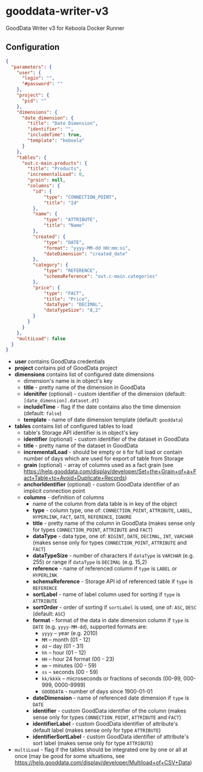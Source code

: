 # gooddata-writer-v3
GoodData Writer v3 for Keboola Docker Runner

## Configuration

```json
{
  "parameters": {
    "user": {
      "login": "",
      "#password": ""
    },
    "project": {
      "pid": ""
    },
    "dimensions": {
      "date_dimension": {
        "title": "Date Dimension",
        "identifier": "",
        "includeTime": true,
        "template": "keboola"
      }
    },
    "tables": {
      "out.c-main.products": {
        "title": "Products",
        "incrementalLoad": 0,
        "grain": null,
        "columns": {
          "id": {
              "type": "CONNECTION_POINT",
              "title": "Id"
          },
          "name": {
              "type": "ATTRIBUTE",
              "title": "Name"
          },
          "created": {
              "type": "DATE",
              "format": "yyyy-MM-dd HH:mm:ss",
              "dateDimension": "created_date"
          },
          "category": {
              "type": "REFERENCE",
              "schemaReference": "out.c-main.categories"
          },
          "price": {
              "type": "FACT",
              "title": "Price",
              "dataType": "DECIMAL",
              "dataTypeSize": "8,2"
          }
        }
      }
    },
    "multiLoad": false
  }
}
```

- **user** contains GoodData credentials
- **project** contains pid of GoodData project
- **dimensions** contains list of configured date dimensions
    - dimension's name is in object's key
    - **title** - pretty name of the dimension in GoodData
    - **idenitifer** (optional) - custom identifier of the dimension (default: `[date_dimension].dataset.dt`)
    - **includeTime** - flag if the date contains also the time dimension (default: `false`)
    - **template** - name of date dimension template (default: `gooddata`)
- **tables** contains list of configured tables to load
    - table's Storage API identifier is in object's key
    - **identifier** (optional) - custom identifier of the dataset in GoodData
    - **title** - pretty name of the dataset in GoodData
    - **incrementalLoad** - should be empty or `0` for full load or contain number of days which are used for export of table from Storage
    - **grain** (optional) - array of columns used as a fact grain (see https://help.gooddata.com/display/developer/Set+the+Grain+of+a+Fact+Table+to+Avoid+Duplicate+Records)
    - **anchorIdentifier** (optional) - custom GoodData identifier of an implicit connection point
    - **columns** - definition of columns
        - name of the column from data table is in key of the object
        - **type** - column type, one of: `CONNECTION_POINT`, `ATTRIBUTE`, `LABEL`, `HYPERLINK`, `FACT`, `DATE`, `REFERENCE`, `IGNORE`
        - **title** - pretty name of the column in GoodData (makes sense only for types `CONNECTION_POINT`, `ATTRIBUTE` and `FACT`)
        - **dataType** - data type, one of: `BIGINT`, `DATE`, `DECIMAL`, `INT`, `VARCHAR` (makes sense only for types `CONNECTION_POINT`, `ATTRIBUTE` and `FACT`)
        - **dataTypeSize** - number of characters if `dataType` is `VARCHAR` (e.g. 255) or range if `dataType` is `DECIMAL` (e.g. 15,2)
        - **reference** - name of referenced column if `type` is `LABEL` or `HYPERLINK`
        - **schemaReference** - Storage API id of referenced table if `type` is `REFERENCE`
        - **sortLabel** - name of label column used for sorting if `type` is `ATTRIBUTE`
        - **sortOrder** - order of sorting if `sortLabel` is used, one of: `ASC`, `DESC` (default: `ASC`)
        - **format** - format of the data in date dimension column if `type` is `DATE` (e.g. `yyyy-MM-dd`), supported formats are:
            - `yyyy` – year (e.g. 2010)
            - `MM` – month (01 - 12)
            - `dd` – day (01 - 31)
            - `hh` – hour (01 - 12)
            - `HH` – hour 24 format (00 - 23)
            - `mm` – minutes (00 - 59)
            - `ss` – seconds (00 - 59)
            - `kk/kkkk` – microseconds or fractions of seconds (00-99, 000-999, 0000-9999)
            - `GOODDATA` - number of days since 1900-01-01
        - **dateDimension** - name of referenced date dimension if `type` is `DATE`
        - **identifier** - custom GoodData identifier of the column  (makes sense only for types `CONNECTION_POINT`, `ATTRIBUTE` and `FACT`)
        - **identifierLabel** - custom GoodData identifier of attribute's default label (makes sense only for type `ATTRIBUTE`)
        - **identifierSortLabel** - custom GoodData identifier of attribute's sort label (makes sense only for type `ATTRIBUTE`)
- `multiLoad` - flag if the tables should be integrated one by one or all at once (may be good for some situations, see https://help.gooddata.com/display/developer/Multiload+of+CSV+Data)